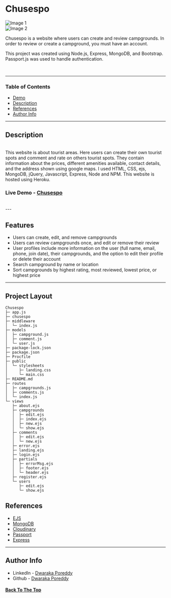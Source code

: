 # Chusespo

![Image 1](https://raw.githubusercontent.com/himanshup/yelp-camp/master/screenshots/image1.png)  
![Image 2](https://raw.githubusercontent.com/himanshup/yelp-camp/master/screenshots/image2.png)

Chusespo is a website where users can create and review campgrounds. In order to review or create a campground, you must have an account.

This project was created using Node.js, Express, MongoDB, and Bootstrap. Passport.js was used to handle authentication.

<br>


---

### Table of Contents

- [Demo](#demo)
- [Description](#Description)
- [References](#references)
- [Author Info](#author-info)

---

## Description
<br>
This website is about tourist areas. Here users can create their own tourist spots and comment and rate on others tourist spots. They contain information about the prices, different amenities available, contact details, and the address shown using google maps. I used HTML, CSS, ejs, MongoDB, jQuery, Javascript, Express, Node and NPM. This website is hosted using Heroku.
<br>

### Live Demo - [Chusespo](https://chusespo.herokuapp.com/)

<br>
---

## Features

- Users can create, edit, and remove campgrounds
- Users can review campgrounds once, and edit or remove their review
- User profiles include more information on the user (full name, email, phone, join date), their campgrounds, and the option to edit their profile or delete their account
- Search campground by name or location
- Sort campgrounds by highest rating, most reviewed, lowest price, or highest price

---

## Project Layout

```
Chusespo
├─ app.js
├─ chusespo
├─ middleware
│  └─ index.js
├─ models
│  ├─ campground.js
│  ├─ comment.js
│  └─ user.js
├─ package-lock.json
├─ package.json
├─ Procfile
├─ public
│  └─ stylesheets
│     ├─ landing.css
│     └─ main.css
├─ README.md
├─ routes
│  ├─ campgrounds.js
│  ├─ comments.js
│  └─ index.js
└─ views
   ├─ about.ejs
   ├─ campgrounds
   │  ├─ edit.ejs
   │  ├─ index.ejs
   │  ├─ new.ejs
   │  └─ show.ejs
   ├─ comments
   │  ├─ edit.ejs
   │  └─ new.ejs
   ├─ error.ejs
   ├─ landing.ejs
   ├─ login.ejs
   ├─ partials
   │  ├─ errorMsg.ejs
   │  ├─ footer.ejs
   │  └─ header.ejs
   ├─ register.ejs
   └─ users
      ├─ edit.ejs
      └─ show.ejs

```

## References

- [EJS](https://ejs.co/)
- [MongoDB](https://www.mongodb.com/)
- [Cloudinary](https://cloudinary.com/)
- [Passport](http://www.passportjs.org/)
- [Express](https://expressjs.com/)

---

## Author Info

- LinkedIn - [Dwaraka Poreddy](https://www.linkedin.com/in/dwarakanath-reddy-poreddy-3bbb231b1/)
- Github - [Dwaraka Poreddy](https://github.com/Dwaraka-Poreddy)

#### [Back To The Top](#Chusespo)

